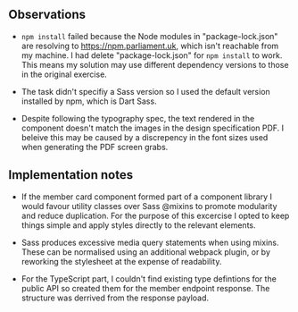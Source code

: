 
## Observations

* `npm install` failed because the Node modules in "package-lock.json" are resolving to https://npm.parliament.uk, which isn't reachable from my machine. I had delete "package-lock.json" for `npm install` to work. This means my solution may use different dependency versions to those in the original exercise.

* The task didn't specifiy a Sass version so I used the default version installed by npm, which is Dart Sass.

* Despite following the typography spec, the text rendered in the component doesn't match the images in the design specification PDF. I beleive this may be caused by a discrepency in the font sizes used when generating the PDF screen grabs.


## Implementation notes

* If the member card component formed part of a component library I would favour utility classes over Sass @mixins to promote modularity and reduce duplication. For the purpose of this excercise I opted to keep things simple and apply styles directly to the relevant elements.

* Sass produces excessive media query statements when using mixins. These can be normalised using an additional webpack plugin, or by reworking the stylesheet at the expense of readability.

* For the TypeScript part, I couldn't find existing type defintions for the public API so created them for the member endpoint response. The structure was derrived from the response payload.
